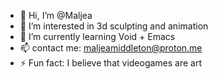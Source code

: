 - 👋 Hi, I’m @Maljea
- 👀 I’m interested in 3d sculpting and animation
- 🌱 I’m currently learning Void + Emacs
- 📫 contact me: maljeamiddleton@proton.me
- ⚡ Fun fact: I believe that videogames are art

<!---
Maljea/Maljea is a ✨ special ✨ repository because its `README.md` (this file) appears on your GitHub profile.
You can click the Preview link to take a look at your changes.
--->
